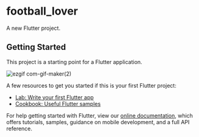 # football_lover

A new Flutter project.

## Getting Started

This project is a starting point for a Flutter application.


![ezgif com-gif-maker(2)](https://user-images.githubusercontent.com/61941216/120791165-24204d00-c534-11eb-92f5-cf6dfeec3ebe.gif)

A few resources to get you started if this is your first Flutter project:

- [Lab: Write your first Flutter app](https://flutter.dev/docs/get-started/codelab)
- [Cookbook: Useful Flutter samples](https://flutter.dev/docs/cookbook)

For help getting started with Flutter, view our
[online documentation](https://flutter.dev/docs), which offers tutorials,
samples, guidance on mobile development, and a full API reference.
